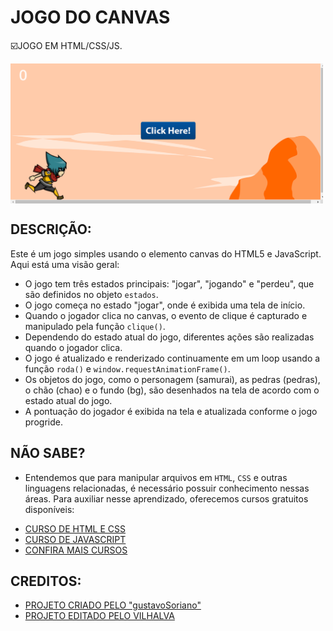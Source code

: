 # JOGO DO CANVAS
☑️JOGO EM HTML/CSS/JS.

<img src="FOTO.png" align="center" width="500"> <br> 

## DESCRIÇÃO:
Este é um jogo simples usando o elemento canvas do HTML5 e JavaScript. Aqui está uma visão geral:

- O jogo tem três estados principais: "jogar", "jogando" e "perdeu", que são definidos no objeto `estados`.
- O jogo começa no estado "jogar", onde é exibida uma tela de início.
- Quando o jogador clica no canvas, o evento de clique é capturado e manipulado pela função `clique()`.
- Dependendo do estado atual do jogo, diferentes ações são realizadas quando o jogador clica.
- O jogo é atualizado e renderizado continuamente em um loop usando a função `roda()` e `window.requestAnimationFrame()`.
- Os objetos do jogo, como o personagem (samurai), as pedras (pedras), o chão (chao) e o fundo (bg), são desenhados na tela de acordo com o estado atual do jogo.
- A pontuação do jogador é exibida na tela e atualizada conforme o jogo progride.

## NÃO SABE?
- Entendemos que para manipular arquivos em `HTML`, `CSS` e outras linguagens relacionadas, é necessário possuir conhecimento nessas áreas. Para auxiliar nesse aprendizado, oferecemos cursos gratuitos disponíveis:
* [CURSO DE HTML E CSS](https://github.com/VILHALVA/CURSO-DE-HTML-E-CSS)
* [CURSO DE JAVASCRIPT](https://github.com/VILHALVA/CURSO-DE-JAVASCRIPT)
* [CONFIRA MAIS CURSOS](https://github.com/VILHALVA?tab=repositories&q=+topic:CURSO)

## CREDITOS:
- [PROJETO CRIADO PELO "gustavoSoriano"](https://github.com/gustavoSoriano/game-canvas)
- [PROJETO EDITADO PELO VILHALVA](https://github.com/VILHALVA)
